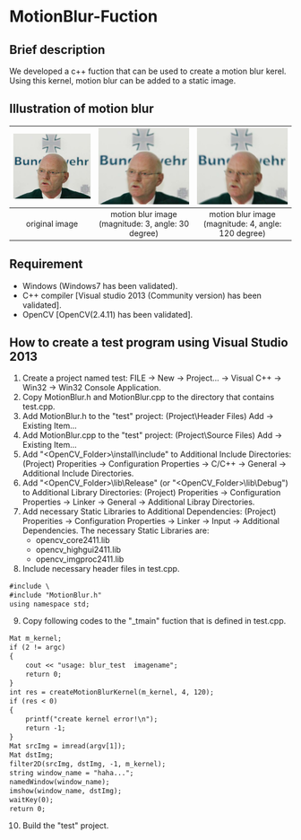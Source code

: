 # MotionBlur-Fuction
## Brief description
We developed a c++ fuction that can be used to create a motion blur kerel. Using this kernel, motion blur can be added to a static image. 
## Illustration of motion blur
|![Alt text](/images/original.jpg)|  ![Alt text](/images/result_3_30.jpg)|  ![Alt text](/images/result_4_120.jpg)|
|    :---:    | :---:      |:---:      |
|    original image    | motion blur image (magnitude: 3, angle: 30 degree)| motion blur image (magnitude: 4, angle: 120 degree)|


## Requirement
* Windows (Windows7 has been validated).
* C++ compiler \[Visual studio 2013 (Community version) has been validated].
* OpenCV \[OpenCV(2.4.11) has been validated].
## How to create a test program using Visual Studio 2013
1. Create a project named test:  FILE -> New -> Project... -> Visual C++ -> Win32 -> Win32 Console Application.
2. Copy MotionBlur.h and MotionBlur.cpp to the directory that contains test.cpp.
3. Add MotionBlur.h to the "test" project: (Project\Header Files) Add -> Existing Item...
4. Add MotionBlur.cpp to the "test" project: (Project\Source Files) Add -> Existing Item...
5. Add "<OpenCV_Folder>\install\include" to Additional Include Directories: (Project) Properities -> Configuration Properties -> C/C++ -> General -> Additional Include Directories.
6. Add "<OpenCV_Folder>\lib\Release" (or "<OpenCV_Folder>\lib\Debug") to Additional Library Directories: (Project) Properities -> Configuration Properties -> Linker -> General -> Additional Libray Directories.
7. Add necessary Static Libraries to Additional Dependencies: (Project) Properities -> Configuration Properties -> Linker -> Input -> Additional Dependencies. The necessary Static Libraries are:
   * opencv_core2411.lib
   * opencv_highgui2411.lib
   * opencv_imgproc2411.lib
8. Include necessary header files in test.cpp.
<pre><code>#include \<iostream>
#include "MotionBlur.h"
using namespace std;</code></pre>
9. Copy following codes to the "_tmain" fuction that is defined in test.cpp.
<pre><code>Mat m_kernel;	
if (2 != argc)
{
    cout << "usage: blur_test  imagename";
    return 0;
}
int res = createMotionBlurKernel(m_kernel, 4, 120);
if (res < 0)
{
    printf("create kernel error!\n");
    return -1;
}
Mat srcImg = imread(argv[1]);
Mat dstImg;
filter2D(srcImg, dstImg, -1, m_kernel);
string window_name = "haha...";
namedWindow(window_name);
imshow(window_name, dstImg);
waitKey(0);
return 0;</code></pre>
10. Build the "test" project.


   
